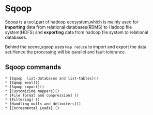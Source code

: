 # Sqoop

Sqoop is a tool,part of hadoop ecosystem,which is mainly used for **importing** data from relational databases(RDMS) to Hadoop file system(HDFS) and **exporting** data from hadoop file system to relational databases.

Behind the scene,sqoop uses `Map reduce` to import and export the data set.Hence the processing will be parallel and fault tolerance.


## Sqoop commands
	
	* [Sqoop  list-databases and list-tables]()
	* [Sqoop eval]()
	* [Sqoop import]()
	* [Customizing mappers]()
	* [File format and compression] ()
	* [Filtering] ()
	* [Handling nulls and delimiters]()
	* [Increemental Loads] ()

